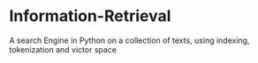 # Information-Retrieval

A search Engine in Python on a collection of texts, using indexing, tokenization and victor space
